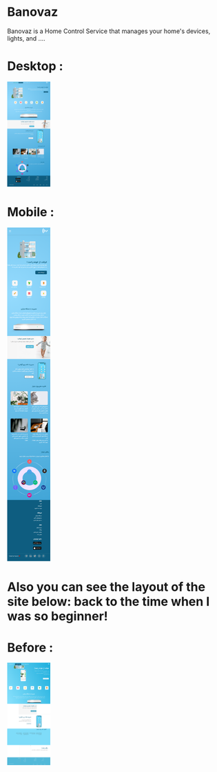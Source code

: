 # Banovaz
Banovaz is a Home Control Service that manages your home's devices, lights, and ....

# Desktop : 
<img
  src="/assets/images/after-desktop.png"
  alt="Alt text"
  title="Optional title"
  style="display: inline-block; margin: 0 auto; max-width: 100px">
<br>
# Mobile : 
<img
  src="/assets/images/after-mobile.png"
  alt="Alt text"
  title="Optional title"
  style="display: inline-block; margin: 0 auto; max-width: 100px">

 # Also you can see the layout of the site below:  back to the time when I was so beginner!
 # Before : 

<img
  src="/assets/images/before-desktop.png"
  alt="Alt text"
  title="Optional title"
  style="display: inline-block; margin: 0 auto; max-width: 100px">
  
  
 

